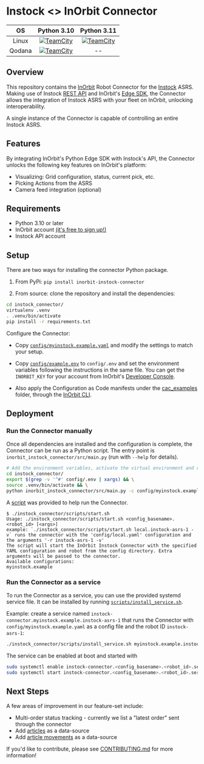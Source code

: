 # Instock <> InOrbit Connector


|   OS   |                                                                                                                                                                      Python 3.10                                                                                                                                                                      |                                                                                                                                                                      Python 3.11                                                                                                                                                                      |
|:------:|:-----------------------------------------------------------------------------------------------------------------------------------------------------------------------------------------------------------------------------------------------------------------------------------------------------------------------------------------------------:|:-----------------------------------------------------------------------------------------------------------------------------------------------------------------------------------------------------------------------------------------------------------------------------------------------------------------------------------------------------:|
| Linux  | [![TeamCity](https://inorbit.teamcity.com/app/rest/builds/buildType:id:Engineering_Development_Connectors_InorbitInstockConnector_LinuxPython310QualityCheck/statusIcon.svg)](https://inorbit.teamcity.com/buildConfiguration/Engineering_Development_Connectors_InorbitInstockConnector_LinuxPython310QualityCheck?branch=%3Cdefault%3E&mode=builds) | [![TeamCity](https://inorbit.teamcity.com/app/rest/builds/buildType:id:Engineering_Development_Connectors_InorbitInstockConnector_LinuxPython311QualityCheck/statusIcon.svg)](https://inorbit.teamcity.com/buildConfiguration/Engineering_Development_Connectors_InorbitInstockConnector_LinuxPython311QualityCheck?branch=%3Cdefault%3E&mode=builds) |
| Qodana |    [![TeamCity](https://inorbit.teamcity.com/app/rest/builds/buildType:id:Engineering_Development_Connectors_InorbitInstockConnector_QodanaLinuxQualityCheck/statusIcon.svg)](https://inorbit.teamcity.com/buildConfiguration/Engineering_Development_Connectors_InorbitInstockConnector_QodanaLinuxQualityCheck?branch=%3Cdefault%3E&mode=builds)    |                                                                                                                                                                          --                                                                                                                                                                           |


## Overview

This repository contains the [InOrbit](https://inorbit.ai/) Robot Connector for the [Instock](https://instock.com) ASRS.
Making use of Instock [REST API](https://instock.com/en/docs/api/) and InOrbit's
[Edge SDK](https://developer.inorbit.ai/docs#edge-sdk), the Connector allows the integration of Instock ASRS with your
fleet on InOrbit, unlocking interoperability.

A single instance of the Connector is capable of controlling an entire Instock ASRS.

## Features

By integrating InOrbit's Python Edge SDK with Instock's API, the Connector unlocks the following key features on
InOrbit's platform:

- Visualizing: Grid configuration, status, current pick, etc.
- Picking Actions from the ASRS
- Camera feed integration (optional)

## Requirements

- Python 3.10 or later
- InOrbit account [(it's free to sign up!)](https://control.inorbit.ai)
- Instock API account

## Setup

There are two ways for installing the connector Python package.

1. From PyPi: `pip install inorbit-instock-connector`

2. From source: clone the repository and install the dependencies:

```bash
cd instock_connector/
virtualenv .venv
. .venv/bin/activate
pip install -r requirements.txt
```

Configure the Connector:

- Copy [`config/myinstock.example.yaml`](config/myinstock.example.yaml) and modify the settings to match your setup.

- Copy [`config/example.env`](config/example.env) to `config/.env` and set the environment variables following the instructions in the same
  file. You can get the `INORBIT_KEY` for your account from InOrbit's
  [Developer Console](https://developer.inorbit.ai/docs#configuring-environment-variables).

- Also apply the Configuration as Code manifests under the [cac_examples](cac_examples) folder, through the
  [InOrbit CLI](https://developer.inorbit.ai/docs#using-the-inorbit-cli).

## Deployment

### Run the Connector manually

Once all dependencies are installed and the configuration is complete, the Connector can be run as a Python script. The entry point is `inorbit_instock_connector/src/main.py` (run with `--help` for details).

```bash
# Add the environment variables, activate the virtual environment and run the Connector
cd instock_connector/
export $(grep -v '^#' config/.env | xargs) && \
source .venv/bin/activate && \
python inorbit_instock_connector/src/main.py -c config/myinstock.example.yaml -r instock-asrs-1
```

A [script](scripts/start.sh) was provided to help run the Connector.

```
$ ./instock_connector/scripts/start.sh
Usage: ./instock_connector/scripts/start.sh <config_basename>.<robot_id> [<args>]
example: `./instock_connector/scripts/start.sh local.instock-asrs-1 -v` runs the connector with the 'config/local.yaml' configuration and the arguments '-r instock-asrs-1 -v'
The script will start the InOrbit Instock Connector with the specified YAML configuration and robot from the config directory. Extra arguments will be passed to the connector.
Available configurations:
myinstock.example
```

### Run the Connector as a service

To run the Connector as a service, you can use the provided systemd service file. It can be installed by running [`scripts/install_service.sh`](scripts/install_service.sh).

Example: create a service named `instock-connector.myinstock.example.instock-asrs-1` that runs the Connector with `config/myinstock.example.yaml` as a config file and the robot ID `instock-asrs-1`:

```bash
./instock_connector/scripts/install_service.sh myinstock.example.instock-asrs-1
```

The service can be enabled at boot and started with

```bash
sudo systemctl enable instock-connector.<config_basename>.<robot_id>.service
sudo systemctl start instock-connector.<config_basename>.<robot_id>.service
```

## Next Steps

A few areas of improvement in our feature-set include:

- Multi-order status tracking - currently we list a "latest order" sent through the connector
- Add [articles](https://instock.com/en/docs/api/#tag/Articles) as a data-source
- Add [article movements](https://instock.com/en/docs/api/#tag/Moves) as a data-source

If you'd like to contribute, please see [CONTRIBUTING.md](CONTRIBUTING.md) for more information!
